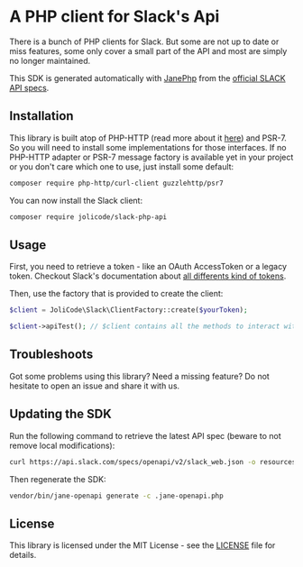# A PHP client for Slack's Api

There is a bunch of PHP clients for Slack. But some are not up to date or miss
features, some only cover a small part of the API and most are simply no longer
maintained.

This SDK is generated automatically with [JanePhp](https://github.com/janephp/janephp)
from the [official SLACK API specs](https://github.com/slackapi/slack-api-specs).

## Installation

This library is built atop of PHP-HTTP (read more about it [here](http://docs.php-http.org))
and PSR-7. So you will need to install some implementations for those interfaces.
If no PHP-HTTP adapter or PSR-7 message factory is available yet in your project
or you don't care which one to use, just install some default:

```bash
composer require php-http/curl-client guzzlehttp/psr7
```

You can now install the Slack client:

```bash
composer require jolicode/slack-php-api
```

## Usage

First, you need to retrieve a token - like an OAuth AccessToken or a legacy token.
Checkout Slack's documentation about [all differents kind of tokens](https://api.slack.com/docs/token-types).

Then, use the factory that is provided to create the client:

```php
$client = JoliCode\Slack\ClientFactory::create($yourToken);

$client->apiTest(); // $client contains all the methods to interact with the API
```

## Troubleshoots

Got some problems using this library? Need a missing feature? 
Do not hesitate to open an issue and share it with us.

## Updating the SDK

Run the following command to retrieve the latest API spec (beware to not remove
local modifications):

```bash
curl https://api.slack.com/specs/openapi/v2/slack_web.json -o resources/slack-openapi.json
```

Then regenerate the SDK:

```bash
vendor/bin/jane-openapi generate -c .jane-openapi.php
```

## License

This library is licensed under the MIT License - see the [LICENSE](LICENSE.md) file for details.
